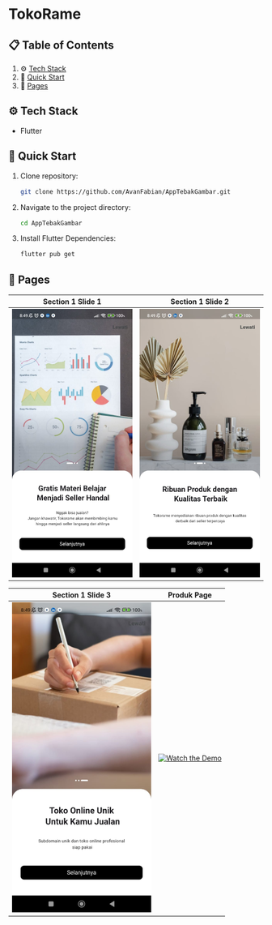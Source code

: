 # TokoRame

## 📋 <a name="table">Table of Contents</a>

1. ⚙️ [Tech Stack](#tech-stack)
2. 🤸 [Quick Start](#quick-start)
3. 🔗 [Pages](#pages)

## <a name="tech-stack">⚙️ Tech Stack</a>

- Flutter

## <a name="quick-start">🤸 Quick Start</a>

1. Clone repository:

    ```bash
    git clone https://github.com/AvanFabian/AppTebakGambar.git
    ```

2. Navigate to the project directory:

    ```bash
    cd AppTebakGambar
    ```

3. Install Flutter Dependencies:

    ```bash
    flutter pub get
    ```

## <a name="pages">🤸 Pages</a>

| Section 1 Slide 1                                                                 | Section 1 Slide 2                                                            |
| ----------------------------------------------------------------------------- | --------------------------------------------------------------------------- |
| <img src="https://github.com/AvanFabian/TokoRame/blob/main/assets/github_docs/section1_1.jpg" width="275" /> | <img src="https://github.com/AvanFabian/TokoRame/blob/main/assets/github_docs/section1_2.jpg" width="275" /> |

| Section 1 Slide 3                                                        | Produk Page                                                              |
| ----------------------------------------------------------------------------- | --------------------------------------------------------------------------- |
| <img src="https://github.com/AvanFabian/TokoRame/blob/main/assets/github_docs/section1_3.jpg" width="275" /> | [![Watch the Demo](https://raw.githubusercontent.com/AvanFabian/TokoRame/main/assets/github_docs/thumbnail.png)](https://raw.githubusercontent.com/AvanFabian/TokoRame/main/assets/github_docs/produk_page.mp4) |



